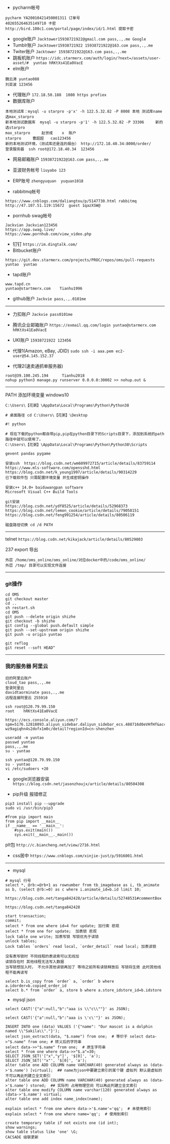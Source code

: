 - pycharm帐号
```
pycharm YA20010421450001311 订单号
402655264635149710 卡密
http://bird.100c1.com/portal/page/index/id/1.html 提取卡密
```
- google账户
`Jacktower15938721922@gmail.com pass,.,.me Google`
- Tumblr账户
`Jacktower15938721922 15938721922@163.com pass,.,.me`
- Twiter账户
`Jacktower 15938721922@163.com pass,.,.me`
- 跳板机账户
`https://idc.starmerx.com/auth/login/?next=/assets/user-asset/#  yuntao hRKtXs41Ea0VacE`
- elm账户
```
魏云涛 yuntao088
刘亚波 123456
```
- 代理账户
`172.18.50.188  1080 https profiex`
- 数据库账户
```
本地测试库：mysql -u starpro -p'x' -h 122.5.32.82 -P 8008 本地 测试库name选max_starpro
新本地测试数据库  mysql -u starpro -p'1' -h 122.5.32.82 -P 33306     新的选starpro
max_starpro     赵世成    x  账户
starpro		曹超超   cao123456
新的本地测试环境，（测试库还是连的烟台） http://172.18.40.34:8000/order/     登录服务器  ssh root@172.18.40.34  123456
```
- 网易邮箱账户
`15938721922@163.com pass,.,.me`

- 亚波财务帐号
`liuyabo 123`
- ERP账号
`zhengyuquan  yuquan1018`
- rabbitmq帐号
```
https://www.cnblogs.com/daliangtou/p/5147730.html rabbitmq
http://47.107.51.119:15672	guest 1qazXSW@ 
```
- pornhub swag帐号
```
Jackvian Jackvian123456 
https://app.swag.live/
https://www.pornhub.com/view_video.php
```
- 钉钉
`https://im.dingtalk.com/`
- Bitbucket账户
```
https://git.dev.starmerx.com/projects/PROC/repos/oms/pull-requests
yuntao	yuntao
```
- tapd账户
```
www.tapd.cn
yuntao@startmerx.com	Tianhu1996
```
- github账户
`Jackvie pass,.,.0101me`
---
- 力扣账户
`Jackvie pass0101me`

- 腾讯企业邮箱账户
`https://exmail.qq.com/login yuntao@starmerx.com	hRKtXs41Ea0VacE`

- UKI账户
`15938721922 123456`
- 代理1(Amazon, eBay, JDID)
`sudo ssh -i aaa.pem ec2-user@54.145.152.37`
- 代理2(速卖通抓单服务器)
```
root@39.100.245.194      Tianhu2018
nohup python3 manage.py runserver 0.0.0.0:30002 >> nohup.out &
```

---
PATH 添加环境变量 windows10
```
C:\Users\【花粥】\AppData\Local\Programs\Python\Python38

# 桌面路径 cd C:\Users\【花粥】\Desktop

#! python

# 现在下载的python都自带pip,pip在python目录下的Scripts目录下，添加到系统的path路径中就可以使用了。
C:\Users\【花粥】\AppData\Local\Programs\Python\Python38\Scripts

gevent pandas pygame

安装ssh  https://blog.csdn.net/wm609972715/article/details/83759114
https://www.mls-software.com/opensshd.html
https://blog.csdn.net/k_young1997/article/details/90314229
已下载软件包 只需配置环境变量 并生成密钥操作

安装c++ 14.0+ baiduwangpan software
Microsoft Visual C++ Build Tools

git安装
https://blog.csdn.net/ydf8525/article/details/52968373
https://blog.csdn.net/lemon_cookie/article/details/79058151
https://blog.csdn.net/feng991254/article/details/80506119

磁盘路径切换 cd /d PATH
```

---

telnet
`https://blog.csdn.net/kikajack/article/details/80529803`

237 export 导出
```
外层 /home/oms_online/oms_online/对应docker中的/code/oms_online/
外层 /tmp/ 目录可以实现文件连接
```
---

### git操作
```
cd OMS
git checkout master
cd ..
sh restart.sh
cd OMS
git push --delete origin shizhe
git checkout -b shizhe
git config --global push.default simple
git push --set-upstream origin shizhe
git push -u origin yuntao

git reflog
git reset --soft HEAD^
```
---
### 我的服务器 阿里云
```
旧的阿里云账户
cloud_tao pass,.,.me
登录阿里云
davidtaorminate	pass,.,.me
远程连接阿里云	255910

ssh root@120.79.99.150 
root	hRKtXs41Ea0VacE

https://ecs.console.aliyun.com/?spm=5176.12818093.aliyun_sidebar.daliyun_sidebar_ecs.488716d0eVHfHf&accounttraceid=e23a69ecca8e4549a549c86845e33d6cufsr#/server/i-wz9agiqhn4s2dofx1m0c/detail?regionId=cn-shenzhen

useradd -m yuntao
passwd yuntao
pass,.,.me
su - yuntao

ssh yuntao@120.79.99.150
su - yuntao
vi /etc/sudoers +20
```

- google浏览器安装
`https://blog.csdn.net/jasonzhoujx/article/details/80504308`

- pip升级 报错修正
```
pip3 install pip --upgrade
sudo vi /usr/bin/pip3

#from pip import main
from pip import __main__
if __name__ == '__main__':
    #sys.exit(main())
    sys.exit(__main__._main())
```

plt包
`http://c.biancheng.net/view/2716.html`

- css居中
`https://www.cnblogs.com/xinjie-just/p/5916001.html`
---
- mysql
```
# mysql 行号
select *, @rb:=@rb+1 as rownumber from tb_imagebase as i, tb_animate as b, (select @rb:=0) as c where i.animate_id=b.id limit 10;

https://blog.csdn.net/tanga842428/article/details/52748531#commentBox

https://blog.csdn.net/tanga842428

start transaction;
commit;
select * from one where id=4 for update; 加行索 悲观
select * from one for update;  加表锁 悲观
lock table one write; 加表写锁 写锁优先于读锁
unlock tables;
Lock tables `orders` read local, `order_detail` read local; 加表读锁

没有表写锁时 不同线程的表读索可以无线加
读锁存在时 其他线程无法写入数据
当写锁想加入时， 不允许其他读锁再加了 等待之前所有读锁释放后 写锁将生效 此时其他线程不能再读写

select b.is_copy from `order` a, `order` b where a.idorder=b.copied_order_id
select b.* from `order` a, store b where a.store_idstore_id=b.idstore
```
- mysql json
```
select CAST('{"a":null,"b":"aaa is \\"c\\""}' as JSON);

select CAST('{"a":null,"b":"aaa is \'c\'"}' as JSON);

INSERT INTO one (data) VALUES ('{"name": "Our mascot is a dolphin named \\"Sakila\\"."}');
select json_extract(data, "$.name") from one;  # 等价于 select data->"$.name" from one; # 转义后的字符串
select data->>"$.name" from one;  # 原生字符串
select * from one where data->>"$.a"=30;
SELECT JSON_SET('["x","y"]', '$[0]', 'a');
SELECT JSON_SET('"x"', '$[0]', 'a');
alter table one ADD COLUMN name VARCHAR(40) generated always as (data->'$.name') [virtual];  ## name为json中要建立索引的某个键 虚拟列 默认是虚拟的 不可以再此列建立全文索引
alter table one ADD COLUMN name VARCHAR(40) generated always as (data->'$.name') stored;  ## 实际列 占用物理空间 可以再此列建立全文索引
alter table one modify COLUMN name varchar(120) generated always as (data->'$.name') virtual;
alter table one add index name_index(name);

explain select * from one where data->'$.name'='qq';  # 未使用索引
explain select * from one where name='qq';  # 使用到索引

create temporary table if not exists one (id int);
show warnings;
show table status like 'one' \G;
CACSADE 级联更新 
```

